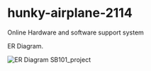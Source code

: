 # hunky-airplane-2114
Online Hardware and software support system

ER Diagram.

![ER Diagram SB101_project](https://user-images.githubusercontent.com/108001045/201495564-d7a8f867-2578-414b-9311-d17c821a2c9c.PNG)
